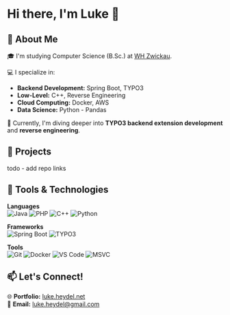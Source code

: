 # Hi there, I'm Luke 👋

## 🚀 About Me

🎓 I'm studying Computer Science (B.Sc.) at [WH Zwickau](https://www.fh-zwickau.de/).

💻 I specialize in:
- **Backend Development:** Spring Boot, TYPO3
- **Low-Level:** C++, Reverse Engineering
- **Cloud Computing:** Docker, AWS
- **Data Science:** Python - Pandas

🌱 Currently, I'm diving deeper into **TYPO3 backend extension development** and **reverse engineering**.

## 🌟 Projects

todo - add repo links

## 🔧 Tools & Technologies

**Languages**  
![Java](https://img.shields.io/badge/-Java-000?&logo=java)
![PHP](https://img.shields.io/badge/-PHP-000?&logo=php)
![C++](https://img.shields.io/badge/-C++-000?&logo=c%2B%2B)
![Python](https://img.shields.io/badge/-Python-000?&logo=python)

**Frameworks**  
![Spring Boot](https://img.shields.io/badge/-Spring%20Boot-000?&logo=spring)
![TYPO3](https://img.shields.io/badge/-TYPO3-000?&logo=typo3)

**Tools**  
![Git](https://img.shields.io/badge/-Git-000?&logo=git)
![Docker](https://img.shields.io/badge/-Docker-000?&logo=docker)
![VS Code](https://img.shields.io/badge/-VS%20Code-000?&logo=visual-studio-code)
![MSVC](https://img.shields.io/badge/-MSVC-000?&logo=visual-studio)

## 📫 Let's Connect!

🌐 **Portfolio:** [luke.heydel.net](https://luke.heydel.net)  
📧 **Email:** luke.heydel@gmail.com  

